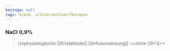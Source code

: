 ```yaml
---
bazinga: null
tags: m/m14, a/Intervention/Therapie
---
```

### NaCl 0,9%
> Unphysiologische [[Kristalloide]] [[Infusionslösung]] ==ohne [[K+]]==